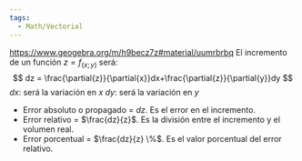 ```yaml
---
tags:
  - Math/Vectorial
---
```


https://www.geogebra.org/m/h9becz7z#material/uumrbrbq
El incremento de un función $z=f_{(x;y)}$ será:
$$
dz = \frac{\partial{z}}{\partial{x}}dx+\frac{\partial{z}}{\partial{y}}dy
$$
$dx$: será la variación en $x$
$dy$: será la variación en $y$

- Error absoluto o propagado = $dz$. Es el error en el incremento.
- Error relativo = $\frac{dz}{z}$. Es la división entre el incremento y el volumen real.
- Error porcentual = $\frac{dz}{z} \%$. Es el valor porcentual del error relativo.